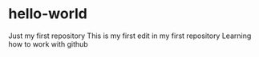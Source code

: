 # hello-world
Just my first repository
This is my first edit in my first repository
Learning how to work with github
